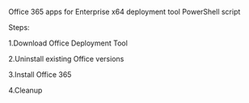 Office 365 apps for Enterprise x64 deployment tool PowerShell script

Steps:

1.Download Office Deployment Tool

2.Uninstall existing Office versions

3.Install Office 365

4.Cleanup
